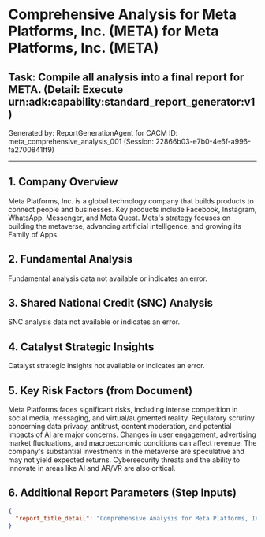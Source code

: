 # Comprehensive Analysis for Meta Platforms, Inc. (META) for Meta Platforms, Inc. (META)

## Task: Compile all analysis into a final report for META. (Detail: Execute urn:adk:capability:standard_report_generator:v1)

Generated by: ReportGenerationAgent for CACM ID: meta_comprehensive_analysis_001 (Session: 22866b03-e7b0-4e6f-a996-fa2700841ff9)

---

## 1. Company Overview

Meta Platforms, Inc. is a global technology company that builds products to connect people and businesses. Key products include Facebook, Instagram, WhatsApp, Messenger, and Meta Quest. Meta's strategy focuses on building the metaverse, advancing artificial intelligence, and growing its Family of Apps.


## 2. Fundamental Analysis

Fundamental analysis data not available or indicates an error.


## 3. Shared National Credit (SNC) Analysis

SNC analysis data not available or indicates an error.


## 4. Catalyst Strategic Insights

Catalyst strategic insights not available or indicates an error.


## 5. Key Risk Factors (from Document)

Meta Platforms faces significant risks, including intense competition in social media, messaging, and virtual/augmented reality. Regulatory scrutiny concerning data privacy, antitrust, content moderation, and potential impacts of AI are major concerns. Changes in user engagement, advertising market fluctuations, and macroeconomic conditions can affect revenue. The company's substantial investments in the metaverse are speculative and may not yield expected returns. Cybersecurity threats and the ability to innovate in areas like AI and AR/VR are also critical.


## 6. Additional Report Parameters (Step Inputs)

```json
{
  "report_title_detail": "Comprehensive Analysis for Meta Platforms, Inc. (META)"
}
```
